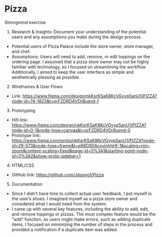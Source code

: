 # Pizza
 Strongmind exercise

 
1. Research & Insights: Document your understanding of the potential users and any assumptions you make during the design process.

- Potential users of Pizza Palace include the store owner, store manager, and chef.
- Assumptions: Users will need to add, remove, or edit toppings on the ordering page. I assumed that a pizza store owner may not be highly familiar with technology, so I focused on streamlining the workflow. Additionally, I aimed to keep the user interface as simple and aesthetically pleasing as possible.

2. Wireframes & User Flows

- Link: https://www.figma.com/design/nkKsrKSaK8KcVGvyp5anU1/PIZZA?node-id=74-1823&t=prFZDRD4VDrBueyd-1

3. Prototyping

- Hifi link: https://www.figma.com/design/nkKsrKSaK8KcVGvyp5anU1/PIZZA?node-id=0-1&node-type=canvas&t=prFZDRD4VDrBueyd-0
- Prototype link: https://www.figma.com/proto/nkKsrKSaK8KcVGvyp5anU1/PIZZA?node-id=29-573&node-type=frame&t=eR6DX0AcsyinhhHf-1&scaling=min-zoom&content-scaling=fixed&page-id=0%3A1&starting-point-node-id=3%3A2&show-proto-sidebar=1

4. HTML/CSS

- GitHub link: https://github.com/Jdoong1/Pizza

5. Documentation

- Since I didn’t have time to collect actual user feedback, I put myself in the user’s shoes. I imagined myself as a pizza store owner and considered what I would need from the system.
- I came up with several key features, including the ability to add, edit, and remove toppings or pizzas. The most complex feature would be the "add" function, as users might make errors, such as adding duplicate items. I focused on minimizing the number of steps in the process and provided a notification if a duplicate item was added.
